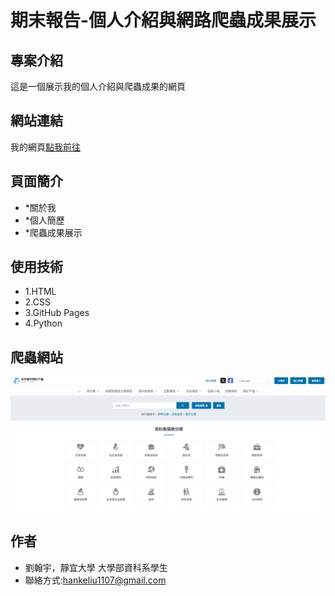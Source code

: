 # 期末報告-個人介紹與網路爬蟲成果展示

## 專案介紹
這是一個展示我的個人介紹與爬蟲成果的網頁

## 網站連結
我的網頁[點我前往](https://hanke1107.github.io/hanke.github.io/index.html)

## 頁面簡介
  - *關於我
  - *個人簡歷
  - *爬蟲成果展示

## 使用技術
 - 1.HTML
 - 2.CSS
 - 3.GitHub Pages
 - 4.Python

## 爬蟲網站
![image](https://github.com/hanke1107/hanke.github.io/blob/596d9fc39869d012002640ca3dc736c7c7d4c98f/assets/img/0515-3.png)

## 作者
- 劉翰宇，靜宜大學 大學部資科系學生
- 聯絡方式:hankeliu1107@gmail.com
